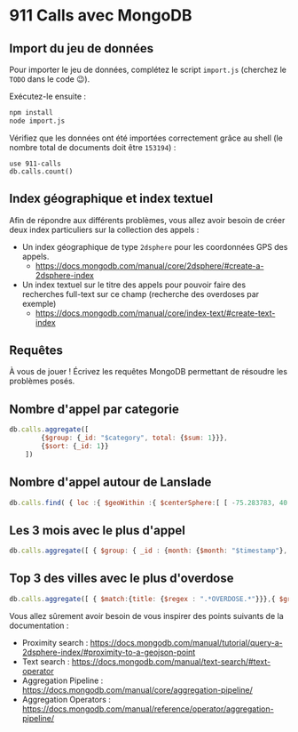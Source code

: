# 911 Calls avec MongoDB

## Import du jeu de données

Pour importer le jeu de données, complétez le script `import.js` (cherchez le `TODO` dans le code :wink:).

Exécutez-le ensuite :

```bash
npm install
node import.js
```

Vérifiez que les données ont été importées correctement grâce au shell (le nombre total de documents doit être `153194`) :

```
use 911-calls
db.calls.count()
```

## Index géographique et index textuel

Afin de répondre aux différents problèmes, vous allez avoir besoin de créer deux index particuliers sur la collection des appels :

* Un index géographique de type `2dsphere` pour les coordonnées GPS des appels.
  * https://docs.mongodb.com/manual/core/2dsphere/#create-a-2dsphere-index
* Un index textuel sur le titre des appels pour pouvoir faire des recherches full-text sur ce champ (recherche des overdoses par exemple)
  * https://docs.mongodb.com/manual/core/index-text/#create-text-index

## Requêtes

À vous de jouer ! Écrivez les requêtes MongoDB permettant de résoudre les problèmes posés.

## Nombre d'appel par categorie
```javascript
db.calls.aggregate([
        {$group: {_id: "$category", total: {$sum: 1}}},
        {$sort: {_id: 1}}
    ])
```

## Nombre d'appel autour de Lanslade
```javascript
db.calls.find( { loc :{ $geoWithin :{ $centerSphere:[ [ -75.283783, 40.241493 ] , 0.310686 / 3963.2 ]}}}).count()
```

## Les 3 mois avec le plus d'appel
```javascript
db.calls.aggregate([ { $group: { _id : {month: {$month: "$timestamp"}, year: {$year: "$timestamp"}}, total: {$sum: 1}}}, { $sort: {total:-1}}, {$limit: 3} ])
```

## Top 3 des villes avec le plus d'overdose
```javascript
db.calls.aggregate([ { $match:{title: {$regex : ".*OVERDOSE.*"}}},{ $group: { _id : "$city", total: {$sum: 1}}}, {$sort: {total:-1}}, {$limit:3}])
```

Vous allez sûrement avoir besoin de vous inspirer des points suivants de la documentation :

* Proximity search : https://docs.mongodb.com/manual/tutorial/query-a-2dsphere-index/#proximity-to-a-geojson-point
* Text search : https://docs.mongodb.com/manual/text-search/#text-operator
* Aggregation Pipeline : https://docs.mongodb.com/manual/core/aggregation-pipeline/
* Aggregation Operators : https://docs.mongodb.com/manual/reference/operator/aggregation-pipeline/
